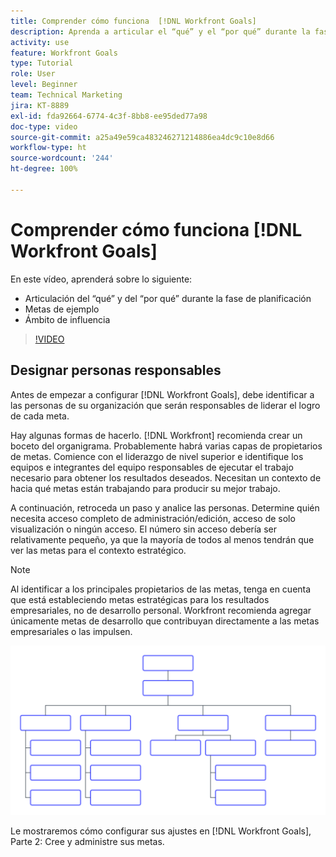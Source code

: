 ```yaml
---
title: Comprender cómo funciona  [!DNL Workfront Goals]
description: Aprenda a articular el “qué” y el “por qué” durante la fase de planificación, las metas de ejemplo y el ámbito de influencia.
activity: use
feature: Workfront Goals
type: Tutorial
role: User
level: Beginner
team: Technical Marketing
jira: KT-8889
exl-id: fda92664-6774-4c3f-8bb8-ee95ded77a98
doc-type: video
source-git-commit: a25a49e59ca483246271214886ea4dc9c10e8d66
workflow-type: ht
source-wordcount: '244'
ht-degree: 100%

---
```


# Comprender cómo funciona [!DNL Workfront Goals]

En este vídeo, aprenderá sobre lo siguiente:

* Articulación del “qué” y del “por qué” durante la fase de planificación
* Metas de ejemplo
* Ámbito de influencia

>[!VIDEO](https://video.tv.adobe.com/v/335183/?quality=12&learn=on)

## Designar personas responsables

Antes de empezar a configurar [!DNL Workfront Goals], debe identificar a las personas de su organización que serán responsables de liderar el logro de cada meta.

Hay algunas formas de hacerlo. [!DNL Workfront] recomienda crear un boceto del organigrama. Probablemente habrá varias capas de propietarios de metas. Comience con el liderazgo de nivel superior e identifique los equipos e integrantes del equipo responsables de ejecutar el trabajo necesario para obtener los resultados deseados. Necesitan un contexto de hacia qué metas están trabajando para producir su mejor trabajo.

A continuación, retroceda un paso y analice las personas. Determine quién necesita acceso completo de administración/edición, acceso de solo visualización o ningún acceso. El número sin acceso debería ser relativamente pequeño, ya que la mayoría de todos al menos tendrán que ver las metas para el contexto estratégico.

>[!NOTE]
>
>Al identificar a los principales propietarios de las metas, tenga en cuenta que está estableciendo metas estratégicas para los resultados empresariales, no de desarrollo personal. Workfront recomienda agregar únicamente metas de desarrollo que contribuyan directamente a las metas empresariales o las impulsen.

![Organigrama en blanco](assets/01-workfront-goals-blank-org-chart.png)

Le mostraremos cómo configurar sus ajustes en [!DNL Workfront Goals], Parte 2: Cree y administre sus metas.

<!--
URL for part 2 reference above
-->
